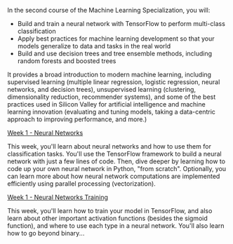 In the second course of the Machine Learning Specialization, you will:

 - Build and train a neural network with TensorFlow to perform multi-class classification
 - Apply best practices for machine learning development so that your models generalize to data and tasks in the real world
 - Build and use decision trees and tree ensemble methods, including random forests and boosted trees

It provides a broad introduction to modern machine learning, including supervised learning (multiple linear regression, logistic regression, neural networks, and decision trees), unsupervised learning (clustering, dimensionality reduction, recommender systems), and some of the best practices used in Silicon Valley for artificial intelligence and machine learning innovation (evaluating and tuning models, taking a data-centric approach to improving performance, and more.)

[Week 1 - Neural Networks](./week1/README.md)

This week, you'll learn about neural networks and how to use them for classification tasks. You'll use the TensorFlow framework to build a neural network with just a few lines of code. Then, dive deeper by learning how to code up your own neural network in Python, "from scratch". Optionally, you can learn more about how neural network computations are implemented efficiently using parallel processing (vectorization).

[Week 1 - Neural Networks Training](./week2/README.md)

This week, you'll learn how to train your model in TensorFlow, and also learn about other important activation functions (besides the sigmoid function), and where to use each type in a neural network. You'll also learn how to go beyond binary...
